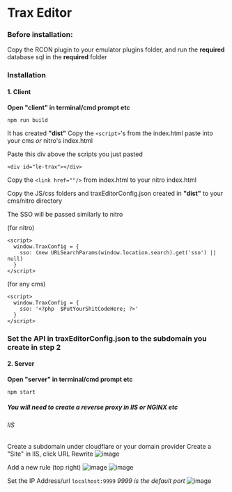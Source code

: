 # Trax Editor
### Before installation:
Copy the RCON plugin to your emulator plugins folder, and run the **required** database sql in the **required** folder

### Installation
#### 1. Client
**Open "client" in terminal/cmd prompt etc**
```
npm run build
```
It has created **"dist"**
Copy the `<script>`'s from the index.html paste into your cms *or* nitro's index.html

Paste this div above the scripts you just pasted
```
<div id="le-trax"></div>
```

Copy the `<link href=""/>` from index.html to your nitro index.html

Copy the JS/css folders and traxEditorConfig.json created in **"dist"** to your cms/nitro directory

The SSO will be passed similarly to nitro

(for nitro)
```
<script>
  window.TraxConfig = {
    sso: (new URLSearchParams(window.location.search).get('sso') || null)
  }
</script>
```

(for any cms)
```
<script>
  window.TraxConfig = {
    sso: '<?php  $PutYourShitCodeHere; ?>'
  }
</script>
```

### Set the API in traxEditorConfig.json to the subdomain you create in step 2

#### 2. Server
**Open "server" in terminal/cmd prompt etc**
```
npm start
```
##### You will need to create a reverse proxy in IIS or NGINX etc

###### IIS
Create a subdomain under cloudflare or your domain provider
Create a "Site" in IIS, click URL Rewrite
![image](https://user-images.githubusercontent.com/48771551/129498474-fd9948e8-c422-4a36-910e-77db27fc0ab1.png)

Add a new rule (top right)
![image](https://user-images.githubusercontent.com/48771551/129498482-2f35d4e9-1008-454a-9a82-9124fbcd431d.png)
![image](https://user-images.githubusercontent.com/48771551/129498515-3c23d666-e81a-42a8-b78a-a7b2f8d61b0a.png)

Set the IP Address/url `localhost:9999` *9999 is the default port*
![image](https://user-images.githubusercontent.com/48771551/129498533-b6a9109e-2c8a-4278-8e30-694d7045b581.png)
